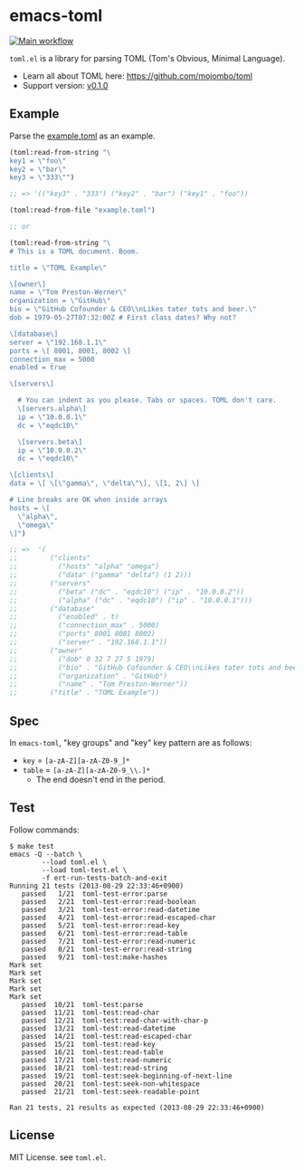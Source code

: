 emacs-toml
==========

[![Main workflow](https://github.com/gongo/emacs-toml/workflows/Main%20workflow/badge.svg)](https://github.com/gongo/emacs-toml/actions?query=workflow%3A%22Main+workflow%22)

`toml.el` is a library for parsing TOML (Tom's Obvious, Minimal Language).

* Learn all about TOML here: https://github.com/mojombo/toml
* Support version: [v0.1.0](https://github.com/mojombo/toml/blob/master/versions/toml-v0.1.0.md)

## Example

Parse the [example.toml](https://github.com/mojombo/toml/blob/master/tests/example.toml) as an example.

```lisp
(toml:read-from-string "\
key1 = \"foo\"
key2 = \"bar\"
key3 = \"333\"")

;; => '(("key3" . "333") ("key2" . "bar") ("key1" . "foo"))
```

```lisp
(toml:read-from-file "example.toml")

;; or

(toml:read-from-string "\
# This is a TOML document. Boom.

title = \"TOML Example\"

\[owner\]
name = \"Tom Preston-Werner\"
organization = \"GitHub\"
bio = \"GitHub Cofounder & CEO\\nLikes tater tots and beer.\"
dob = 1979-05-27T07:32:00Z # First class dates? Why not?

\[database\]
server = \"192.168.1.1\"
ports = \[ 8001, 8001, 8002 \]
connection_max = 5000
enabled = true

\[servers\]

  # You can indent as you please. Tabs or spaces. TOML don't care.
  \[servers.alpha\]
  ip = \"10.0.0.1\"
  dc = \"eqdc10\"

  \[servers.beta\]
  ip = \"10.0.0.2\"
  dc = \"eqdc10\"

\[clients\]
data = \[ \[\"gamma\", \"delta\"\], \[1, 2\] \]

# Line breaks are OK when inside arrays
hosts = \[
  \"alpha\",
  \"omega\"
\]")

;; =>  '(
;;        ("clients"
;;          ("hosts" "alpha" "omega")
;;          ("data" ("gamma" "delta") (1 2)))
;;        ("servers"
;;          ("beta" ("dc" . "eqdc10") ("ip" . "10.0.0.2"))
;;          ("alpha" ("dc" . "eqdc10") ("ip" . "10.0.0.1")))
;;        ("database"
;;          ("enabled" . t)
;;          ("connection_max" . 5000)
;;          ("ports" 8001 8001 8002)
;;          ("server" . "192.168.1.1"))
;;        ("owner"
;;          ("dob" 0 32 7 27 5 1979)
;;          ("bio" . "GitHub Cofounder & CEO\\nLikes tater tots and beer.")
;;          ("organization" . "GitHub")
;;          ("name" . "Tom Preston-Werner"))
;;        ("title" . "TOML Example"))
```

## Spec

In `emacs-toml`, "key groups" and "key" key pattern are as follows:

* `key` = `[a-zA-Z][a-zA-Z0-9_]*`
* `table` = `[a-zA-Z][a-zA-Z0-9_\\.]*`
    * The end doesn't end in the period.

## Test

Follow commands:

```
$ make test
emacs -Q --batch \
		--load toml.el \
		--load toml-test.el \
		-f ert-run-tests-batch-and-exit
Running 21 tests (2013-08-29 22:33:46+0900)
   passed   1/21  toml-test-error:parse
   passed   2/21  toml-test-error:read-boolean
   passed   3/21  toml-test-error:read-datetime
   passed   4/21  toml-test-error:read-escaped-char
   passed   5/21  toml-test-error:read-key
   passed   6/21  toml-test-error:read-table
   passed   7/21  toml-test-error:read-numeric
   passed   8/21  toml-test-error:read-string
   passed   9/21  toml-test:make-hashes
Mark set
Mark set
Mark set
Mark set
Mark set
   passed  10/21  toml-test:parse
   passed  11/21  toml-test:read-char
   passed  12/21  toml-test:read-char-with-char-p
   passed  13/21  toml-test:read-datetime
   passed  14/21  toml-test:read-escaped-char
   passed  15/21  toml-test:read-key
   passed  16/21  toml-test:read-table
   passed  17/21  toml-test:read-numeric
   passed  18/21  toml-test:read-string
   passed  19/21  toml-test:seek-beginning-of-next-line
   passed  20/21  toml-test:seek-non-whitespace
   passed  21/21  toml-test:seek-readable-point

Ran 21 tests, 21 results as expected (2013-08-29 22:33:46+0900)
```

## License

MIT License. see `toml.el`.
